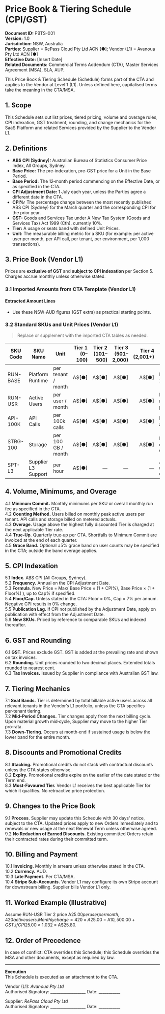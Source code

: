 # Price Book & Tiering Schedule (CPI/GST)


**Document ID:** PBTS-001  
**Version:** 1.0  
**Jurisdiction:** NSW, Australia  
**Parties:** Supplier = RePass Cloud Pty Ltd ACN [●]; Vendor (L1) = Avanoua Pty Ltd ACN [●]  
**Effective Date:** [Insert Date]  
**Related Documents:** Commercial Terms Addendum (CTA), Master Services Agreement (MSA), SLA, AUP.

This Price Book & Tiering Schedule (Schedule) forms part of the CTA and applies to the Vendor at Level 1 (L1). Unless defined here, capitalised terms take the meaning in the CTA/MSA.


## 1. Scope
This Schedule sets out list prices, tiered pricing, volume and overage rules, CPI indexation, GST treatment, rounding, and change mechanics for the SaaS Platform and related Services provided by the Supplier to the Vendor L1.


## 2. Definitions
- **ABS CPI (Sydney):** Australian Bureau of Statistics Consumer Price Index, All Groups, Sydney.  
- **Base Price:** The pre-indexation, pre-GST price for a Unit in the Base Period.  
- **Base Period:** The 12‑month period commencing on the Effective Date, or as specified in the CTA.  
- **CPI Adjustment Date:** 1 July each year, unless the Parties agree a different date in the CTA.  
- **CPI%:** The percentage change between the most recently published ABS CPI (Sydney) for the March quarter and the corresponding CPI for the prior year.  
- **GST:** Goods and Services Tax under A New Tax System (Goods and Services Tax) Act 1999 (Cth), currently 10%.  
- **Tier:** A usage or seats band with defined Unit Prices.  
- **Unit:** The measurable billing metric for a SKU (for example: per active user per month, per API call, per tenant, per environment, per 1,000 transactions).


## 3. Price Book (Vendor L1)
Prices are **exclusive of GST** and **subject to CPI indexation** per Section 5. Charges accrue monthly unless otherwise stated.


### 3.1 Imported Amounts from CTA Template (Vendor L1)

#### Extracted Amount Lines

- Use these NSW-AUD figures (GST extra) as practical starting points.

### 3.2 Standard SKUs and Unit Prices (Vendor L1)
> Replace or supplement with the imported CTA tables as needed.

| SKU Code | SKU Name | Unit | Tier 1 (0–100) | Tier 2 (101–500) | Tier 3 (501–2,000) | Tier 4 (2,001+) | Notes |
|---|---|---|---:|---:|---:|---:|---|
| RUN-BASE | Platform Runtime | per tenant / month | A$[●] | A$[●] | A$[●] | A$[●] | Minimum 1 tenant |
| RUN-USR | Active Users | per user / month | A$[●] | A$[●] | A$[●] | A$[●] | Billed on monthly peak |
| API-100K | API Calls | per 100k calls | A$[●] | A$[●] | A$[●] | A$[●] | Rate limit applies |
| STRG-100 | Storage | per 100 GB / month | A$[●] | A$[●] | A$[●] | A$[●] | Metered on avg. GiB |
| SPT-L3 | Supplier L3 Support | per hour | A$[●] | — | — | — | Ad‑hoc under CTA |


## 4. Volume, Minimums, and Overage
4.1 **Minimum Commit.** Monthly minimums per SKU or overall monthly run fee as specified in the CTA.  
4.2 **Counting Method.** Users billed on monthly peak active users per tenant. API calls and storage billed on metered actuals.  
4.3 **Overage.** Usage above the highest fully discounted Tier is charged at the next applicable Tier rate.  
4.4 **True‑Up.** Quarterly true‑up per CTA. Shortfalls to Minimum Commit are invoiced at the end of each quarter.  
4.5 **Grace Band.** Optional ±5% grace band on user counts may be specified in the CTA; outside the band overage applies.


## 5. CPI Indexation
5.1 **Index.** ABS CPI (All Groups, Sydney).  
5.2 **Frequency.** Annual on the CPI Adjustment Date.  
5.3 **Formula.** New Price = Max( Base Price × (1 + CPI%), Base Price × (1 + Floor%) ), up to Cap% if specified.  
5.4 **Floor/Cap.** Unless stated in the CTA: Floor = 0%, Cap = 7% per annum. Negative CPI results in 0% change.  
5.5 **Publication Lag.** If CPI not published by the Adjustment Date, apply on publication with effect from the Adjustment Date.  
5.6 **New SKUs.** Priced by reference to comparable SKUs and indexed thereafter.


## 6. GST and Rounding
6.1 **GST.** Prices exclude GST. GST is added at the prevailing rate and shown on tax invoices.  
6.2 **Rounding.** Unit prices rounded to two decimal places. Extended totals rounded to nearest cent.  
6.3 **Tax Invoices.** Issued by Supplier in compliance with Australian GST law.


## 7. Tiering Mechanics
7.1 **Seat Bands.** Tier is determined by total billable active users across all relevant tenants in the Vendor’s L1 portfolio, unless the CTA specifies per‑tenant tiering.  
7.2 **Mid‑Period Changes.** Tier changes apply from the next billing cycle. Upon material growth mid‑cycle, Supplier may move to the higher Tier pro‑rata.  
7.3 **Down‑Tiering.** Occurs at month‑end if sustained usage is below the lower band for the entire month.


## 8. Discounts and Promotional Credits
8.1 **Stacking.** Promotional credits do not stack with contractual discounts unless the CTA states otherwise.  
8.2 **Expiry.** Promotional credits expire on the earlier of the date stated or the Term end.  
8.3 **Most‑Favoured Tier.** Vendor L1 receives the best applicable Tier for which it qualifies. No retroactive price protection.


## 9. Changes to the Price Book
9.1 **Process.** Supplier may update this Schedule with 30 days’ notice, subject to the CTA. Updated prices apply to new Orders immediately and to renewals or new usage at the next Renewal Term unless otherwise agreed.  
9.2 **No Reduction of Earned Discounts.** Existing committed Orders retain their contracted rates during their committed term.


## 10. Billing and Payment
10.1 **Invoicing.** Monthly in arrears unless otherwise stated in the CTA.  
10.2 **Currency.** AUD.  
10.3 **Late Payment.** Per CTA/MSA.  
10.4 **Stripe Sub‑Accounts.** Vendor L1 may configure its own Stripe account for downstream billing. Supplier bills Vendor L1 only.


## 11. Worked Example (Illustrative)
Assume RUN-USR Tier 2 price A$25.00 per user per month, 420 active users. Monthly charge = 420 × A$25.00 = A$10,500.00 + GST. If CPI% = 3.2% at next Adjustment Date and Floor/Cap per Section 5, new Tier 2 price = A$25.00 × 1.032 = A$25.80.


## 12. Order of Precedence
In case of conflict: CTA overrides this Schedule; this Schedule overrides the MSA and other documents, except as required by law.

---

**Execution**  
This Schedule is executed as an attachment to the CTA.

Vendor (L1): _Avanoua Pty Ltd_  
Authorised Signatory: __________________  Date: ___________

Supplier: _RePass Cloud Pty Ltd_  
Authorised Signatory: __________________  Date: ___________

